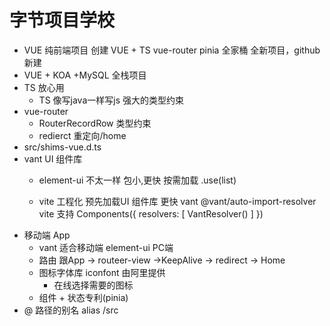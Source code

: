 # 字节项目学校

- VUE 纯前端项目
  创建 VUE + TS vue-router pinia 全家桶
  全新项目，github 新建
- VUE + KOA +MySQL 全栈项目
- TS 放心用
  - TS 像写java一样写js 强大的类型约束
- vue-router
  - RouterRecordRow 类型约束
  - redierct 重定向/home
- src/shims-vue.d.ts
- vant UI 组件库 
  - element-ui 不太一样 包小,更快
    按需加载 .use(list) 

  - vite 工程化
    预先加载UI 组件库 更快
    vant
    @vant/auto-import-resolver
    vite 支持
    Components({
      resolvers: [
        VantResolver()
        ]
    })
- 移动端 App
  - vant 适合移动端  element-ui PC端
  - 路由 跟App -> routeer-view ->KeepAlive -> redirect -> Home
  - 图标字体库 iconfont 由阿里提供
    - 在线选择需要的图标
  - 组件 + 状态专利(pinia)
- @ 路径的别名 alias /src